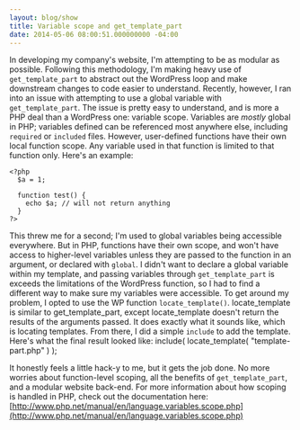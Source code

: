 ```yaml
---
layout: blog/show
title: Variable scope and get_template_part
date: 2014-05-06 08:00:51.000000000 -04:00
---
```


In developing my company's website, I'm attempting to be as modular as possible. Following this methodology, I'm making heavy use of `get_template_part` to abstract out the WordPress loop and make downstream changes to code easier to understand. Recently, however, I ran into an issue with attempting to use a global variable with `get_template_part`. The issue is pretty easy to understand, and is more a PHP deal than a WordPress one: variable scope. Variables are *mostly* global in PHP; variables defined can be referenced most anywhere else, including `required` or `included` files. However, user-defined functions have their own local function scope. Any variable used in that function is limited to that function only. Here's an example:

	<?php
	  $a = 1;
	
	  function test() {
	    echo $a; // will not return anything
	  }
	?>

 This threw me for a second; I'm used to global variables being accessible everywhere. But in PHP, functions have their own scope, and won't have access to higher-level variables unless they are passed to the function in an argument, or declared with `global`. I didn't want to declare a global variable within my template, and passing variables through `get_template_part` is exceeds the limitations of the WordPress function, so I had to find a different way to make sure my variables were accessible. To get around my problem, I opted to use the WP function `locate_template()`. locate_template is similar to get_template_part, except locate_template doesn't return the results of the arguments passed. It does exactly what it sounds like, which is locating templates. From there, I did a simple `include` to add the template. Here's what the final result looked like: 	include( locate_template( "template-part.php" ) );

 It honestly feels a little hack-y to me, but it gets the job done. No more worries about function-level scoping, all the benefits of `get_template_part`, and a modular website back-end. For more information about how scoping is handled in PHP, check out the documentation here: [http://www.php.net/manual/en/language.variables.scope.php](http://www.php.net/manual/en/language.variables.scope.php)
